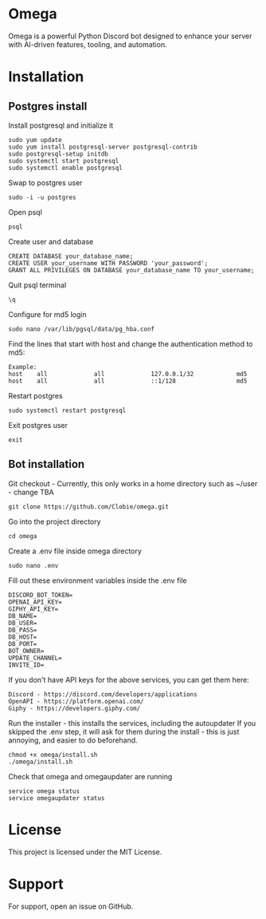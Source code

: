 # Omega
Omega is a powerful Python Discord bot designed to enhance your server with AI-driven features, tooling, and automation.

# Installation

## Postgres install

Install postgresql and initialize it

    sudo yum update
    sudo yum install postgresql-server postgresql-contrib
    sudo postgresql-setup initdb
    sudo systemctl start postgresql
    sudo systemctl enable postgresql

Swap to postgres user

    sudo -i -u postgres

Open psql

    psql

Create user and database

    CREATE DATABASE your_database_name;
    CREATE USER your_username WITH PASSWORD 'your_password';
    GRANT ALL PRIVILEGES ON DATABASE your_database_name TO your_username;

Quit psql terminal

    \q

Configure for md5 login

    sudo nano /var/lib/pgsql/data/pg_hba.conf

Find the lines that start with host and change the authentication method to md5:

    Example:
    host    all             all             127.0.0.1/32            md5
    host    all             all             ::1/128                 md5

Restart postgres

    sudo systemctl restart postgresql

Exit postgres user

    exit

## Bot installation

Git checkout - Currently, this only works in a home directory such as ~/user - change TBA

    git clone https://github.com/Clobie/omega.git

Go into the project directory

    cd omega

Create a .env file inside omega directory

    sudo nano .env

Fill out these environment variables inside the .env file

    DISCORD_BOT_TOKEN=
    OPENAI_API_KEY=
    GIPHY_API_KEY=
    DB_NAME= 
    DB_USER= 
    DB_PASS= 
    DB_HOST= 
    DB_PORT= 
    BOT_OWNER=
    UPDATE_CHANNEL=
    INVITE_ID=


If you don't have API keys for the above services, you can get them here:

    Discord - https://discord.com/developers/applications
    OpenAPI - https://platform.openai.com/
    Giphy - https://developers.giphy.com/

Run the installer - this installs the services, including the autoupdater
If you skipped the .env step, it will ask for them during the install - this is just annoying, and easier to do beforehand.

    chmod +x omega/install.sh
    ./omega/install.sh

Check that omega and omegaupdater are running

    service omega status
    service omegaupdater status

# License
This project is licensed under the MIT License.

# Support
For support, open an issue on GitHub.

